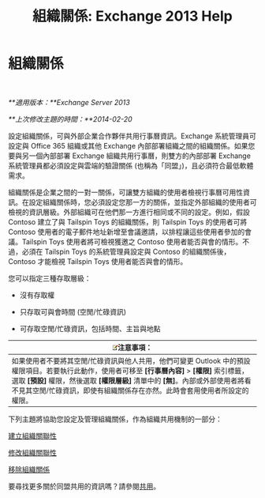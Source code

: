 ﻿---
title: '組織關係: Exchange 2013 Help'
TOCTitle: 組織關係
ms:assetid: 4c48db61-3370-462b-a3f8-2a6311c6e4ee
ms:mtpsurl: https://technet.microsoft.com/zh-tw/library/JJ657445(v=EXCHG.150)
ms:contentKeyID: 50473078
ms.date: 05/21/2018
mtps_version: v=EXCHG.150
ms.translationtype: MT
---

# 組織關係

 

_**適用版本：**Exchange Server 2013_

_**上次修改主題的時間：**2014-02-20_

設定組織關係，可與外部企業合作夥伴共用行事曆資訊。Exchange 系統管理員可設定與 Office 365 組織或其他 Exchange 內部部署組織之間的組織關係。如果您要與另一個內部部署 Exchange 組織共用行事曆，則雙方的內部部署 Exchange 系統管理員都必須設定與雲端的驗證關係 (也稱為「同盟」)，且必須符合最低軟體需求。

組織關係是企業之間的一對一關係，可讓雙方組織的使用者檢視行事曆可用性資訊。在設定組織關係時，您必須設定您那一方的關係，並指定外部組織的使用者可檢視的資訊層級。外部組織可在他們那一方進行相同或不同的設定。例如，假設 Contoso 建立了與 Tailspin Toys 的組織關係，則 Tailspin Toys 的使用者可將 Contoso 使用者的電子郵件地址新增至會議邀請，以排程讓這些使用者參加的會議。Tailspin Toys 使用者將可檢視獲邀之 Contoso 使用者能否與會的情形。不過，必須在 Tailspin Toys 的系統管理員設定與 Contoso 的組織關係後，Contoso 才能檢視 Tailspin Toys 使用者能否與會的情形。

您可以指定三種存取層級：

  - 沒有存取權

  - 只存取可與會時間 (空閒/忙碌資訊)

  - 可存取空閒/忙碌資訊，包括時間、主旨與地點

<table>
<thead>
<tr class="header">
<th><img src="images/Bb124558.note(EXCHG.150).gif" title="注意事項" alt="注意事項" />注意事項：</th>
</tr>
</thead>
<tbody>
<tr class="odd">
<td>如果使用者不要將其空閒/忙碌資訊與他人共用，他們可變更 Outlook 中的預設權限項目。若要執行此動作，使用者可移至 <strong>[行事曆內容]</strong> &gt; <strong>[權限]</strong> 索引標籤，選取 <strong>[預設]</strong> 權限，然後選取 <strong>[權限層級]</strong> 清單中的 <strong>[無]</strong>。內部或外部使用者將看不見其空閒/忙碌資訊，即使有組織關係存在亦然。此時會套用使用者所設定的權限。</td>
</tr>
</tbody>
</table>


下列主題將協助您設定及管理組織關係，作為組織共用機制的一部分：

[建立組織關聯性](create-an-organization-relationship-exchange-2013-help.md)

[修改組織關聯性](modify-an-organization-relationship-exchange-2013-help.md)

[移除組織關係](remove-an-organization-relationship-exchange-2013-help.md)

要尋找更多關於同盟共用的資訊嗎？請參閱[共用](sharing-exchange-2013-help.md)。

